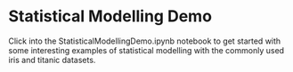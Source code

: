 # Statistical Modelling Demo

Click into the StatisticalModellingDemo.ipynb notebook to get started with some interesting examples of statistical modelling with the commonly used iris and titanic datasets.

